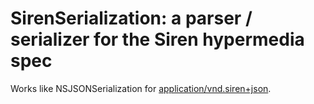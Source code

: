 # SirenSerialization: a parser / serializer for the Siren hypermedia spec
Works like NSJSONSerialization for [application/vnd.siren+json](https://github.com/kevinswiber/siren).
